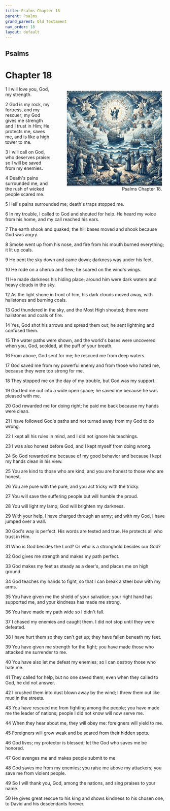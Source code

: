 ```yaml
---
title: Psalms Chapter 18
parent: Psalms
grand_parent: Old Testament
nav_order: 18
layout: default
---
```


## Psalms

# Chapter 18

<figure style="float: right; margin-right: 10px;">
    <img src="/assets/Image/Psalms/500/18.jpg" alt="Psalms Chapter 18" style="width: 300px; height: 300px; float: right;padding-left: 10px;"/>
    <figcaption style="clear: both;text-align: right;">Psalms Chapter 18.</figcaption>
</figure>
1 I will love you, God, my strength.

2 God is my rock, my fortress, and my rescuer; my God gives me strength and I trust in Him; He protects me, saves me, and is like a high tower to me.

3 I will call on God, who deserves praise: so I will be saved from my enemies.

4 Death's pains surrounded me, and the rush of wicked people scared me.

5 Hell's pains surrounded me; death's traps stopped me.

6 In my trouble, I called to God and shouted for help. He heard my voice from his home, and my call reached his ears.

7 The earth shook and quaked; the hill bases moved and shook because God was angry.

8 Smoke went up from his nose, and fire from his mouth burned everything; it lit up coals.

9 He bent the sky down and came down; darkness was under his feet.

10 He rode on a cherub and flew; he soared on the wind's wings.

11 He made darkness his hiding place; around him were dark waters and heavy clouds in the sky.

12 As the light shone in front of him, his dark clouds moved away, with hailstones and burning coals.

13 God thundered in the sky, and the Most High shouted; there were hailstones and coals of fire.

14 Yes, God shot his arrows and spread them out; he sent lightning and confused them.

15 The water paths were shown, and the world's bases were uncovered when you, God, scolded, at the puff of your breath.

16 From above, God sent for me; he rescued me from deep waters.

17 God saved me from my powerful enemy and from those who hated me, because they were too strong for me.

18 They stopped me on the day of my trouble, but God was my support.

19 God led me out into a wide open space; he saved me because he was pleased with me.

20 God rewarded me for doing right; he paid me back because my hands were clean.

21 I have followed God's paths and not turned away from my God to do wrong.

22 I kept all his rules in mind, and I did not ignore his teachings.

23 I was also honest before God, and I kept myself from doing wrong.

24 So God rewarded me because of my good behavior and because I kept my hands clean in his view.

25 You are kind to those who are kind, and you are honest to those who are honest.

26 You are pure with the pure, and you act tricky with the tricky.

27 You will save the suffering people but will humble the proud.

28 You will light my lamp; God will brighten my darkness.

29 With your help, I have charged through an army; and with my God, I have jumped over a wall.

30 God's way is perfect. His words are tested and true. He protects all who trust in Him.

31 Who is God besides the Lord? Or who is a stronghold besides our God?

32 God gives me strength and makes my path perfect.

33 God makes my feet as steady as a deer's, and places me on high ground.

34 God teaches my hands to fight, so that I can break a steel bow with my arms.

35 You have given me the shield of your salvation; your right hand has supported me, and your kindness has made me strong.

36 You have made my path wide so I didn't fall.

37 I chased my enemies and caught them. I did not stop until they were defeated.

38 I have hurt them so they can't get up; they have fallen beneath my feet.

39 You have given me strength for the fight; you have made those who attacked me surrender to me.

40 You have also let me defeat my enemies; so I can destroy those who hate me.

41 They called for help, but no one saved them; even when they called to God, he did not answer.

42 I crushed them into dust blown away by the wind; I threw them out like mud in the streets.

43 You have rescued me from fighting among the people; you have made me the leader of nations; people I did not know will now serve me.

44 When they hear about me, they will obey me: foreigners will yield to me.

45 Foreigners will grow weak and be scared from their hidden spots.

46 God lives; my protector is blessed; let the God who saves me be honored.

47 God avenges me and makes people submit to me.

48 God saves me from my enemies; you raise me above my attackers; you save me from violent people.

49 So I will thank you, God, among the nations, and sing praises to your name.

50 He gives great rescue to his king and shows kindness to his chosen one, to David and his descendants forever.


